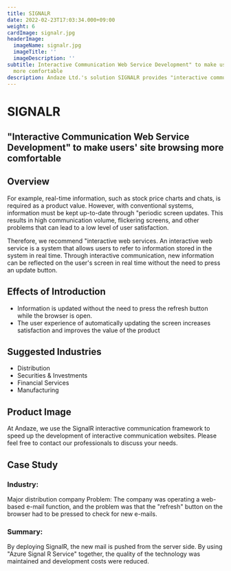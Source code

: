 ```yaml
---
title: SIGNALR
date: 2022-02-23T17:03:34.000+09:00
weight: 6
cardImage: signalr.jpg
headerImage:
  imageName: signalr.jpg
  imageTitle: ''
  imageDescription: ''
subtitle: Interactive Communication Web Service Development" to make users' site browsing
  more comfortable
description: Andaze Ltd.'s solution SIGNALR provides "interactive communication web service development" that makes users' site browsing more comfortable. We will proceed with interactive web development with a sense of speed using the "SignalR" interactive communication framework. Please feel free to consult with us as we will develop a plan based on an understanding of your company's current situation.
---
```

# SIGNALR

## "Interactive Communication Web Service Development" to make users' site browsing more comfortable



## Overview

For example, real-time information, such as stock price charts and chats, is required as a product value. However, with conventional systems, information must be kept up-to-date through "periodic screen updates. This results in high communication volume, flickering screens, and other problems that can lead to a low level of user satisfaction.

Therefore, we recommend "interactive web services. An interactive web service is a system that allows users to refer to information stored in the system in real time. Through interactive communication, new information can be reflected on the user's screen in real time without the need to press an update button.



## Effects of Introduction

* Information is updated without the need to press the refresh button while the browser is open.
* The user experience of automatically updating the screen increases satisfaction and improves the value of the product



## Suggested Industries

* Distribution
* Securities & Investments
* Financial Services
* Manufacturing



## Product Image

At Andaze, we use the SignalR interactive communication framework to speed up the development of interactive communication websites. Please feel free to contact our professionals to discuss your needs.



## Case Study

### Industry:

Major distribution company Problem: The company was operating a web-based e-mail function, and the problem was that the "refresh" button on the browser had to be pressed to check for new e-mails.

### Summary:

By deploying SignalR, the new mail is pushed from the server side. By using "Azure Signal R Service" together, the quality of the technology was maintained and development costs were reduced.